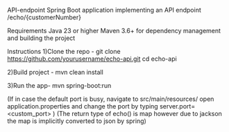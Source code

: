 API-endpoint 
Spring Boot application implementing an API endpoint /echo/{customerNumber}

Requirements
Java 23 or higher
Maven 3.6+ for dependency management and building the project

Instructions 
1)Clone the repo - 
git clone https://github.com/yourusername/echo-api.git
cd echo-api

2)Build project -
mvn clean install

3)Run the app-
mvn spring-boot:run

(If in case the default port is busy, navigate to src/main/resources/ open application.properties and change the port by typing server.port=<custom_port> )
(The return type of echo() is map however due to jackson the map is implicitly converted to json by spring)


